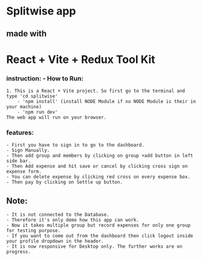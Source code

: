 # Splitwise app
## made with 
# React + Vite + Redux Tool Kit

### instruction: -  How to Run:
    1. This is a React + Vite project. So first go to the terminal and type 'cd splitwise'
        - 'npm install' (install NODE Module if no NODE Module is their in your machine)
        - 'npm run dev' 
    The web app will run on your browser.

### features:
    - First you have to sign in to go to the dashboard.
    - Sign Manually.
    - Then add group and members by clicking on group +add button in left side bar.
    - Then Add expense and hit save or cancel by clicking cross sign on expense form.
    - You can delete expense by clicking red cross on every expense box.
    - Then pay by clicking on Settle up button.


## Note:
    - It is not connected to the Database. 
    - Therefore it's only demo how this app can work.
    - Now it takes multiple group but record expenses for only one group for testing purpose.
    - If you want to come out from the dashboard then click logout inside your profile dropdown in the header.
    - It is now responsive for Desktop only. The further works are on progress.

